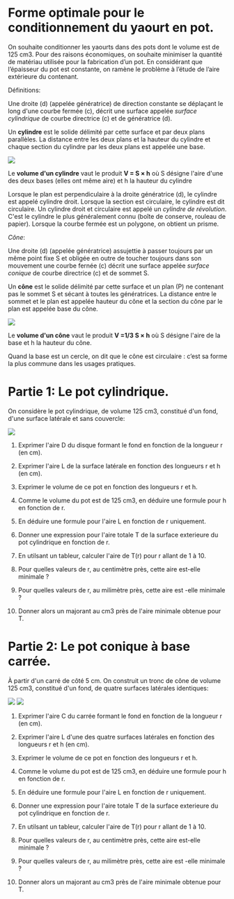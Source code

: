 Forme optimale pour le conditionnement du yaourt en pot.
========================================================

On souhaite conditionner les yaourts dans des pots dont le volume est de 125 cm3. Pour des raisons économiques, on souhaite minimiser la quantité de matériau utilisée pour
 la fabrication d’un pot. En considérant que l’épaisseur du pot est constante, on ramène le problème à l’étude de l’aire extérieure du contenant.

Définitions:

Une droite (d) (appelée génératrice) de direction constante se déplaçant le long d'une courbe fermée (c), décrit une surface appelée *surface cylindrique* de courbe directrice (c) et de génératrice (d).

Un **cylindre** est le solide délimité par cette surface et par deux plans parallèles. La distance entre les deux plans et la hauteur du cylindre et chaque section du cylindre par les deux plans est appelée une base.

![](https://github.com/mathlorgues/MPS/blob/master/Alimentation/Activit%C3%A9%204/Generic-cylinder.png)

Le **volume d'un cylindre** vaut le produit **V = S × h** où S désigne l'aire d'une des deux bases (elles ont même aire) et h la hauteur du cylindre

Lorsque le plan est perpendiculaire à la droite génératrice (d), le cylindre est appelé cylindre droit. Lorsque la section est circulaire, le cylindre est dit circulaire. Un cylindre droit et circulaire est appelé un *cylindre de révolution*. C'est le cylindre le plus généralement connu (boîte de conserve, rouleau de papier). Lorsque la courbe fermée est un polygone, on obtient un prisme.

*Cône*:

Une droite (d) (appelée génératrice) assujettie à passer toujours par un même point fixe S et obligée en outre de toucher toujours dans son mouvement une courbe fernée (c) décrit une surface appelée *surface conique* de courbe directrice (c) et de sommet S.

Un **cône** est le solide délimité par cette surface et un plan (P) ne contenant pas le sommet S et sécant à toutes les génératrices. La distance entre le sommet et le plan est appelée hauteur du cône et la section du cône par le plan est appelée base du cône.

![](https://raw.githubusercontent.com/mathlorgues/MPS/master/Alimentation/Activit%C3%A9%204/Cones_geometrie.png)

Le **volume d'un cône** vaut le produit **V =1/3 S × h** où S désigne l'aire de la base et h la hauteur du cône.

Quand la base est un cercle, on dit que le cône est circulaire : c’est sa forme la plus commune dans les usages pratiques.

Partie 1: Le pot cylindrique.
============================

On considère le pot cylindrique, de volume 125 cm3, constitué d'un fond, d'une surface latérale et sans couvercle:

![](https://github.com/mathlorgues/MPS/blob/master/Alimentation/Activit%C3%A9%204/Cylindre.png)

1. Exprimer l'aire D du disque formant le fond en fonction de la longueur r (en cm).

1. Exprimer l'aire L de la surface latérale en fonction des longueurs r et h (en cm).

1. Exprimer le volume de ce pot en fonction des longueurs r et h.

1. Comme le volume du pot est de 125 cm3, en déduire une formule pour h en fonction de r.

1. En déduire une formule pour l'aire L en fonction de r uniquement.

1. Donner une expression pour l'aire totale T de la surface exterieure du pot cylindrique en fonction de r.

1. En utilsant un tableur, calculer l'aire de T(r) pour r allant de 1 à 10.

1. Pour quelles valeurs de r, au centimètre près, cette aire est-elle minimale ?

1. Pour quelles valeurs de r, au milimètre près, cette aire est -elle minimale ?

1. Donner alors un majorant au cm3 près de l'aire minimale obtenue pour T.



Partie 2: Le pot conique à base carrée.
=======================================

À partir d'un carré de côté 5 cm. On construit un tronc de cône de volume 125 cm3, constitué d'un fond, de quatre surfaces latérales identiques:

![](https://github.com/mathlorgues/MPS/blob/master/Alimentation/Activit%C3%A9%204/ConeBasecarr%C3%A9e.png)
![](https://github.com/mathlorgues/MPS/blob/master/Alimentation/Activit%C3%A9%204/ConeEntier.png)

1. Exprimer l'aire C du carrée formant le fond en fonction de la longueur r (en cm).

1. Exprimer l'aire L d'une des quatre surfaces latérales en fonction des longueurs r et h (en cm).

1. Exprimer le volume de ce pot en fonction des longueurs r et h.

1. Comme le volume du pot est de 125 cm3, en déduire une formule pour h en fonction de r.

1. En déduire une formule pour l'aire L en fonction de r uniquement.

1. Donner une expression pour l'aire totale T de la surface exterieure du pot cylindrique en fonction de r.

1. En utilsant un tableur, calculer l'aire de T(r) pour r allant de 1 à 10.

1. Pour quelles valeurs de r, au centimètre près, cette aire est-elle minimale ?

1. Pour quelles valeurs de r, au milimètre près, cette aire est -elle minimale ?

1. Donner alors un majorant au cm3 près de l'aire minimale obtenue pour T.
